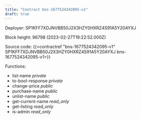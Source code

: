 ```yaml
---
title: "Contract bns-1677524342095-v1"
draft: true
---
```

Deployer: SP1KFF7XDJNVBB50J2X3HZY0HXRZ4S91A5Y20AYXJ


 



Block height: 96798 (2023-02-27T19:22:52.000Z)

Source code: {{<contractref "bns-1677524342095-v1" SP1KFF7XDJNVBB50J2X3HZY0HXRZ4S91A5Y20AYXJ bns-1677524342095-v1>}}

Functions:

* list-name _private_
* to-bool-response _private_
* change-price _public_
* purchase-name _public_
* unlist-name _public_
* get-current-name _read_only_
* get-listing _read_only_
* is-admin _read_only_
